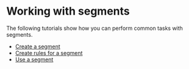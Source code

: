 # Working with segments

The following tutorials show how you can perform common tasks with segments.

- [Create a segment](https://docs.statsig.com/segments/createnew)
- [Create rules for a segment](https://docs.statsig.com/segments/createrules)
- [Use a segment](https://docs.statsig.com/segments/usesegment)




